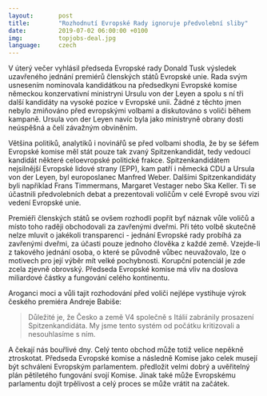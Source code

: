 ```yaml
---
layout:       post
title:        "Rozhodnutí Evropské Rady ignoruje předvolební sliby"
date:         2019-07-02 06:00:00 +0100
img:          topjobs-deal.jpg
language:     czech
---
```


V úterý večer vyhlásil předseda Evropské rady Donald Tusk výsledek uzavřeného jednání premiérů členských států Evropské unie. Rada svým usnesením nominovala kandidátkou na předsedkyni Evropské komise německou konzervativní ministryni Ursulu von der Leyen a spolu s ní tři další kandidáty na vysoké pozice v Evropské unii. Žádné z těchto jmen nebylo zmiňováno před evropskými volbami a diskutováno s voliči během kampaně. Ursula von der Leyen navíc byla jako ministryně obrany dosti neúspěšná a čelí závažným obviněním.

<!--more-->

Většina politiků, analytiků i novinářů se před volbami shodla, že by se šéfem Evropské komise měl stát pouze tak zvaný Spitzenkandidát, tedy vedoucí kandidát některé celoevropské politické frakce. Spitzenkandidátem nejsilnější Evropské lidové strany (EPP), kam patří i německá CDU a Ursula von der Leyen, byl europoslanec Manfred Weber. Dalšími Spitzenkandidáty byli například Frans Timmermans, Margaret Vestager nebo Ska Keller. Ti se účastnili předvolebních debat a prezentovali voličům v celé Evropě svou vizi vedení Evropské unie.

Premiéři členských států se ovšem rozhodli popřít byť náznak vůle voličů a místo toho raději obchodovali za zavřenými dveřmi. Při této volbě skutečně nelze mluvit o jakékoli transparenci  - jednání Evropské rady probíhá za zavřenými dveřmi, za účasti pouze jednoho člověka z každé země. Vzejde-li z takového jednání osoba, o které se původně vůbec neuvažovalo, lze o motivech pro její výběr mít velké pochybnosti. Korupční potenciál je zde zcela zjevně obrovský. Předseda Evropské komise má vliv na doslova miliardové částky a fungování celého kontinentu. 

Aroganci moci a vůli tajit rozhodování před voliči nejlépe vystihuje výrok českého premiéra Andreje Babiše:

> Důležité je, že Česko a země V4 společně s Itálií zabránily prosazení Spitzenkandidáta. My jsme tento systém od počátku kritizovali a nesouhlasíme s ním.

A čekají nás bouřlivé dny. Celý tento obchod může totiž velice nepěkně ztroskotat. Předseda Evropské komise a následně Komise jako celek musejí být schváleni Evropským parlamentem.  předložit velmi dobrý a uvěřitelný plán pětiletého fungování svojí Komise. Jinak také může Evropskému parlamentu dojít trpělivost a celý proces se může vrátit na začátek.
